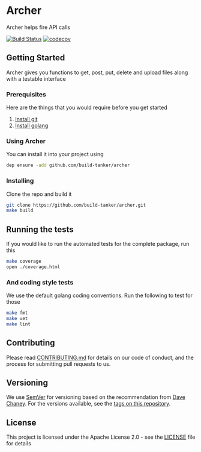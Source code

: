 # Archer

Archer helps fire API calls

[![Build Status](https://travis-ci.org/build-tanker/archer.svg?branch=master)](https://travis-ci.org/build-tanker/archer)
[![codecov](https://codecov.io/gh/build-tanker/archer/branch/master/graph/badge.svg)](https://codecov.io/gh/build-tanker/archer)

## Getting Started

Archer gives you functions to get, post, put, delete and upload files along with a testable interface

### Prerequisites

Here are the things that you would require before you get started

1. [Install git](https://www.atlassian.com/git/tutorials/install-git)
1. [Install golang](https://golang.org/doc/install)

### Using Archer

You can install it into your project using

```bash
dep ensure -add github.com/build-tanker/archer
```

### Installing

Clone the repo and build it

```bash
git clone https://github.com/build-tanker/archer.git
make build
```

## Running the tests

If you would like to run the automated tests for the complete package, run this

```bash
make coverage
open ./coverage.html
```

### And coding style tests

We use the default golang coding conventions. Run the following to test for those

```bash
make fmt
make vet
make lint
```

## Contributing

Please read [CONTRIBUTING.md](https://github.com/build-tanker/archer/blob/master/CONTRIBUTING.md) for details on our code of conduct, and the process for submitting pull requests to us.

## Versioning

We use [SemVer](https://semver.org/spec/v2.0.0.html) for versioning based on the recommendation from [Dave Chaney](https://dave.cheney.net/2016/06/24/gophers-please-tag-your-releases). For the versions available, see the [tags on this repository](https://github.com/build-tanker/archer/tags).

## License

This project is licensed under the Apache License 2.0 - see the [LICENSE](https://github.com/build-tanker/archer/blob/master/LICENSE) file for details